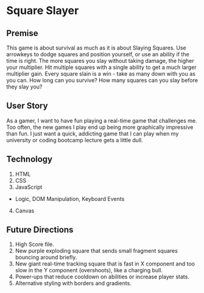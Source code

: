 # Square Slayer

## Premise
This game is about survival as much as it is about Slaying Squares. Use arrowkeys to dodge squares and position yourself, or use an ability if the time is right. The more squares you slay without taking damage, the higher your multiplier. Hit multiple squares with a single ability to get a much larger multiplier gain. Every square slain is a win - take as many down with you as you can. How long can you survive? How many squares can you slay before they slay you?

## User Story   
As a gamer, I want to have fun playing a real-time game that challenges me. Too often, the new games I play end up being more graphically impressive than fun. I just want a quick, addicting game that I can play when my university or coding bootcamp lecture gets a little dull.

## Technology
1. HTML
2. CSS
3. JavaScript
*   Logic, DOM Manipulation, Keyboard Events
4. Canvas

## Future Directions
1. High Score file.
2. New purple exploding square that sends small fragment squares bouncing around briefly.
3. New giant real-time tracking square that is fast in X component and too slow in the Y component (overshoots), like a charging bull.
4. Power-ups that reduce cooldown on abilities or increase player stats.
5. Alternative styling with borders and gradients.